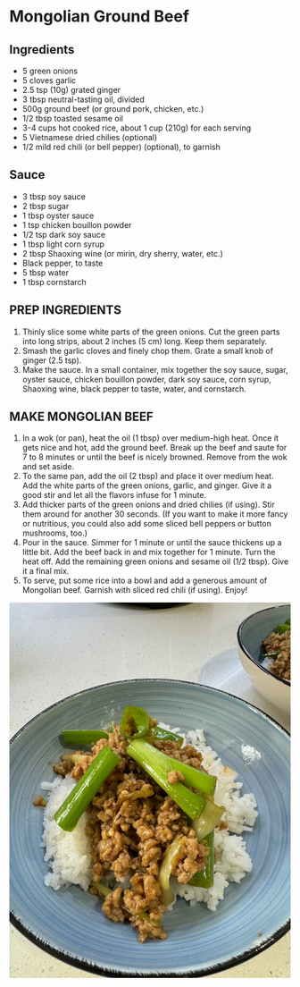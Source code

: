 # Mongolian Ground Beef
## Ingredients
* 5 green onions
* 5 cloves garlic
* 2.5 tsp (10g) grated ginger
* 3 tbsp neutral-tasting oil, divided
* 500g ground beef (or ground pork, chicken, etc.)
* 1/2 tbsp toasted sesame oil
* 3-4 cups hot cooked rice, about 1 cup (210g) for each serving
* 5 Vietnamese dried chilies (optional)
* 1/2 mild red chili (or bell pepper) (optional), to garnish

## Sauce
* 3 tbsp soy sauce
* 2 tbsp sugar
* 1 tbsp oyster sauce
* 1 tsp chicken bouillon powder
* 1/2 tsp dark soy sauce
* 1 tbsp light corn syrup
* 2 tbsp Shaoxing wine (or mirin, dry sherry, water, etc.)
* Black pepper, to taste
* 5 tbsp water
* 1 tbsp cornstarch

## PREP INGREDIENTS
1. Thinly slice some white parts of the green onions. Cut the green parts into long strips, about 2 inches (5 cm) long. Keep them separately.
2. Smash the garlic cloves and finely chop them. Grate a small knob of ginger (2.5 tsp).
3. Make the sauce. In a small container, mix together the soy sauce, sugar, oyster sauce, chicken bouillon powder, dark soy sauce, corn syrup, Shaoxing wine, black pepper to taste, water, and cornstarch.

## MAKE MONGOLIAN BEEF
1. In a wok (or pan), heat the oil (1 tbsp) over medium-high heat. Once it gets nice and hot, add the ground beef. Break up the beef and saute for 7 to 8 minutes or until the beef is nicely browned. Remove from the wok and set aside.
2. To the same pan, add the oil (2 tbsp) and place it over medium heat. Add the white parts of the green onions, garlic, and ginger. Give it a good stir and let all the flavors infuse for 1 minute.
3. Add thicker parts of the green onions and dried chilies (if using). Stir them around for another 30 seconds. (If you want to make it more fancy or nutritious, you could also add some sliced bell peppers or button mushrooms, too.)
4. Pour in the sauce. Simmer for 1 minute or until the sauce thickens up a little bit. Add the beef back in and mix together for 1 minute. Turn the heat off. Add the remaining green onions and sesame oil (1/2 tbsp). Give it a final mix.
5. To serve, put some rice into a bowl and add a generous amount of Mongolian beef. Garnish with sliced red chili (if using). Enjoy!

![Alt text](images/Mongolian_Ground_Beef.jpeg?raw=true "Mongolian Ground Beef")